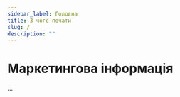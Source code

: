 ```yaml
---
sidebar_label: Головна
title: З чого почати
slug: /
description: "" 
---
```


# Маркетингова інформація

...